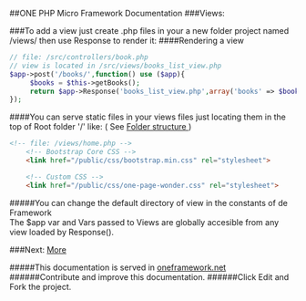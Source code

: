 ##ONE PHP Micro Framework Documentation
###Views:

###To add a view just create .php files in your a new folder project named /views/ then use Response to render it:
####Rendering a view
```php
// file: /src/controllers/book.php
// view is located in /src/views/books_list_view.php
$app->post('/books/',function() use ($app){
     $books = $this->getBooks();
     return $app->Response('books_list_view.php',array('books' => $books));
});
```
####You can serve static files in your views files just locating them in the top of Root folder '/'  like: ( See [Folder structure ](https://github.com/juliomatcom/one-php-microframework/blob/master/docs/structure.md "Folder structure Normal or MVC") )

```html
<!-- file: /views/home.php -->
    <!-- Bootstrap Core CSS -->
    <link href="/public/css/bootstrap.min.css" rel="stylesheet">

    <!-- Custom CSS -->
    <link href="/public/css/one-page-wonder.css" rel="stylesheet">
```
#####You can change the default directory of view in the constants of de Framework   
The $app var and Vars passed  to Views are globally accesible from any view loaded by Response().

###Next: [More](https://github.com/juliomatcom/one-php-microframework/blob/master/docs/more.md "More documentation of the One Framework")

#####This documentation is served in [oneframework.net ](http://oneframework.net/docs/ "More documentation of the One Framework")
######Contribute and improve this documentation.
######Click Edit and Fork the project.